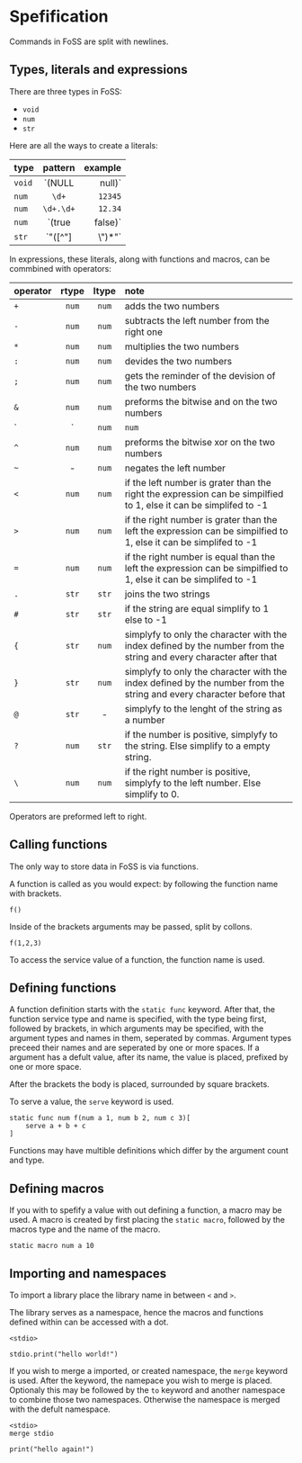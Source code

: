 # Spefification

Commands in FoSS are split with newlines.

## Types, literals and expressions

There are three types in FoSS:

- `void`
- `num`
- `str`

Here are all the ways to create a literals:

| type |    pattern    | example |
|:-----|:-------------:|--------:|
|`void`| `(NULL|null)` |   `NULL`|
|`num` |     `\d+`     |  `12345`|
|`num` |   `\d+.\d+`   |  `12.34`|
|`num` |`(true|false)` |   `true`|
|`str` |`"([^"]|\\")*"`| `"abcd"`|

In expressions, these literals, along with functions and macros, can be commbined with operators:

| operator | rtype | ltype | note |
| :------- | :---: | :---: | :--- |
| `+`      | `num` | `num` | adds the two numbers
| `-`      | `num` | `num` | subtracts the left number from the right one
| `*`      | `num` | `num` | multiplies the two numbers
| `:`      | `num` | `num` | devides the two numbers
| `;`      | `num` | `num` | gets the reminder of the devision of the two numbers
| `&`      | `num` | `num` | preforms the bitwise and on the two numbers
| `|`      | `num` | `num` | preforms the bitwise or on the two numbers
| `^`      | `num` | `num` | preforms the bitwise xor on the two numbers
| `~`      |   -   | `num` | negates the left number
| `<`      | `num` | `num` | if the left number is grater than the right the expression can be simpilfied to 1, else it can be simplifed to -1
| `>`      | `num` | `num` | if the right number is grater than the left the expression can be simpilfied to 1, else it can be simplifed to -1
| `=`      | `num` | `num` | if the right number is equal than the left the expression can be simpilfied to 1, else it can be simplifed to -1
| `.`      | `str` | `str` | joins the two strings
| `#`      | `str` | `str` | if the string are equal simplify to 1 else to -1
| `{`      | `str` | `num` | simplyfy to only the character with the index defined by the number from the string and every character after that
| `}`      | `str` | `num` | simplyfy to only the character with the index defined by the number from the string and every character before that
| `@`      | `str` |   -   | simplyfy to the lenght of the string as a number
| `?`      | `num` | `str` | if the number is positive, simplyfy to the string. Else simplify to a empty string.
| `\`      | `num` | `num` | if the right number is positive, simplyfy to the left number. Else simplify to 0.

Operators are preformed left to right.

## Calling functions

The only way to store data in FoSS is via functions.

A function is called as you would expect: by following the function name with brackets.

```FuSS
f()
```

Inside of the brackets arguments may be passed, split by collons.

```FuSS
f(1,2,3)
```

To access the service value of a function, the function name is used.

## Defining functions

A function definition starts with the `static func` keyword. After that, the function service type and name is specified, with the type being first, followed by brackets, in which arguments may be specified, with the argument types and names in them, seperated by commas. Argument types preceed their names and are seperated by one or more spaces.
If a argument has a defult value, after its name, the value is placed, prefixed by one or more space.

After the brackets the body is placed, surrounded by square brackets.

To serve a value, the `serve` keyword is used.

```FuSS
static func num f(num a 1, num b 2, num c 3)[
	serve a + b + c
]
```

Functions may have multible definitions which differ by the argument count and type.


## Defining macros

If you with to spefify a value with out defining a function, a macro may be used.
A macro is created by first placing the `static macro`, followed by the macros type and the name of the macro.

```FuSS
static macro num a 10
```

## Importing and namespaces

To import a library place the library name in between `<` and `>`.

The library serves as a namespace, hence the macros and functions defined within can be accessed with a dot.

```FuSS
<stdio>

stdio.print("hello world!")
```

If you wish to merge a imported, or created namespace, the `merge` keyword is used.
After the keyword, the namepace you wish to merge is placed.
Optionaly this may be followed by the `to` keyword and another namespace to combine those two namespaces. Otherwise the namespace is merged with the defult namespace.

```FuSS
<stdio>
merge stdio

print("hello again!")
```